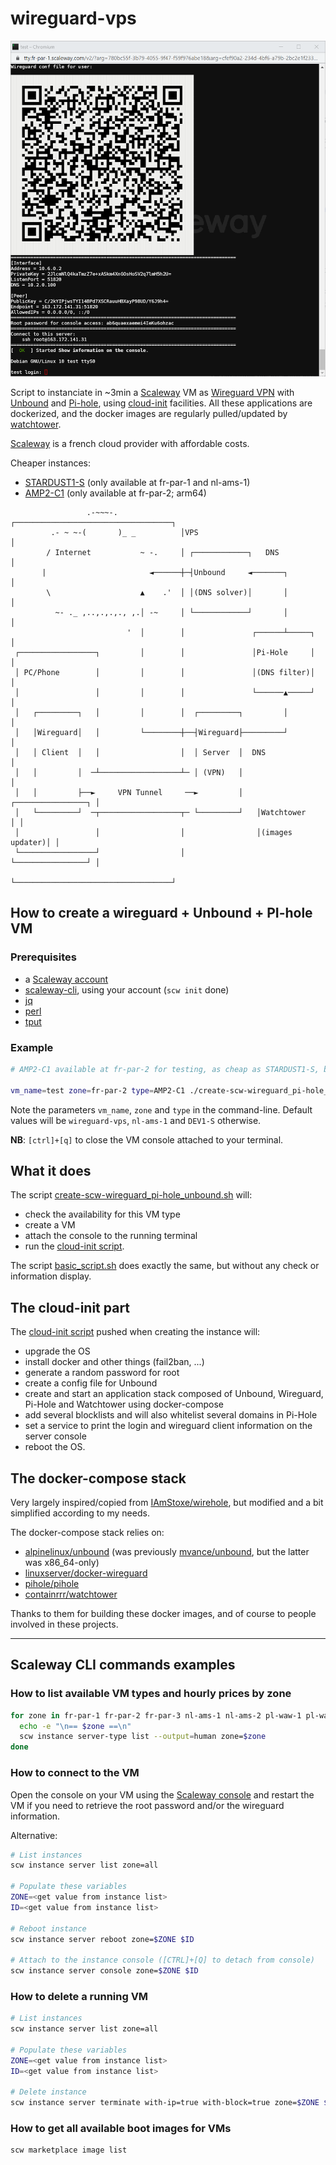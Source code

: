# wireguard-vps

![screenshot](./assets/scw-wireguard.png)

Script to instanciate in ~3min a [Scaleway](https://www.scaleway.com/) VM as [Wireguard VPN](https://www.wireguard.com/) with [Unbound](https://nlnetlabs.nl/projects/unbound/about/) and [Pi-hole](https://github.com/pi-hole), using [cloud-init](https://cloudinit.readthedocs.io/en/latest/) facilities.
All these applications are dockerized, and the docker images are regularly pulled/updated by [watchtower](https://github.com/containrrr/watchtower).

[Scaleway](https://www.scaleway.com/) is a french cloud provider with affordable costs.

Cheaper instances:
- [STARDUST1-S](https://www.scaleway.com/en/stardust-instances/) (only available at fr-par-1 and nl-ams-1)
- [AMP2-C1](https://www.scaleway.com/en/amp2-instances/) (only available at fr-par-2; arm64)

```
                 .-~~~-.              ┌───────────────────────────────────┐
         .- ~ ~-(       )_ _          │VPS                                │
        / Internet           ~ -.     │ ┌────────────┐   DNS              │
       |                       ◄──────┼─┤Unbound     ◄───────┐            │
        \                    ▲    .'  │ │(DNS solver)│       │            │
          ~- ._ ,..,.,.,., ,.│ -~     │ └────────────┘       │            │
                          '  │        │               ┌──────┴─────┐      │
 ┌─────────────────┐         │        │               │Pi-Hole     │      │
 │ PC/Phone        │         │        │               │(DNS filter)│      │
 │                 │         │        │               └──────▲─────┘      │
 │   ┌─────────┐   │         │        │  ┌─────────┐         │            │
 │   │Wireguard│   │         └────────┼──┤Wireguard├─────────┘            │
 │   │ Client  │   │                  │  │ Server  │  DNS                 │
 │   │         │  ─┴──────────────────┴─ │ (VPN)   │                      │
 │   │         ├──►     VPN Tunnel     ──►         │   ┌────────────────┐ │
 │   └─────────┘  ─┬──────────────────┬─ └─────────┘   │Watchtower      │ │
 │                 │                  │                │(images updater)│ │
 └─────────────────┘                  │                └────────────────┘ │
                                      └───────────────────────────────────┘
```

## How to create a wireguard + Unbound + PI-hole VM

### Prerequisites
- a [Scaleway account](https://console.scaleway.com/register)
- [scaleway-cli](https://github.com/scaleway/scaleway-cli), using your account (`scw init` done)
- [jq](https://github.com/jqlang/jq)
- [perl](https://www.perl.org/get.html)
- [tput](https://manned.org/tput.1)

### Example

```bash
# AMP2-C1 available at fr-par-2 for testing, as cheap as STARDUST1-S, but arm64 instead of x86_64

vm_name=test zone=fr-par-2 type=AMP2-C1 ./create-scw-wireguard_pi-hole_unbound.sh

```

Note the parameters `vm_name`, `zone` and `type` in the command-line.
Default values will be `wireguard-vps`, `nl-ams-1` and `DEV1-S` otherwise.


__NB__: `[ctrl]+[q]` to close the VM console attached to your terminal.


## What it does

The script [create-scw-wireguard_pi-hole_unbound.sh](./create-scw-wireguard_pi-hole_unbound.sh) will:
- check the availability for this VM type
- create a VM
- attach the console to the running terminal
- run the [cloud-init script](./cloud-init/wireguard_pi-hole_unbound.sh).

The script [basic_script.sh](./basic_script.sh) does exactly the same, but without any check or information display.


## The cloud-init part

The [cloud-init script](./cloud-init/wireguard_pi-hole_unbound.sh) pushed when creating the instance will:
- upgrade the OS
- install docker and other things (fail2ban, ...)
- generate a random password for root
- create a config file for Unbound
- create and start an application stack composed of Unbound, Wireguard, Pi-Hole and Watchtower using docker-compose
- add several blocklists and will also whitelist several domains in Pi-Hole
- set a service to print the login and wireguard client information on the server console
- reboot the OS.


## The docker-compose stack

Very largely inspired/copied from [IAmStoxe/wirehole](https://github.com/IAmStoxe/wirehole), but modified and a bit simplified according to my needs.

The docker-compose stack relies on:
- [alpinelinux/unbound](https://hub.docker.com/r/alpinelinux/unbound) (was previously [mvance/unbound](https://github.com/MatthewVance/unbound-docker), but the latter was x86_64-only)
- [linuxserver/docker-wireguard](https://github.com/linuxserver/docker-wireguard)
- [pihole/pihole](https://github.com/pi-hole/pi-hole)
- [containrrr/watchtower](https://github.com/containrrr/watchtower)

Thanks to them for building these docker images, and of course to people involved in these projects.

---

## Scaleway CLI commands examples

### How to list available VM types and hourly prices by zone

```bash
for zone in fr-par-1 fr-par-2 fr-par-3 nl-ams-1 nl-ams-2 pl-waw-1 pl-waw-2; do
  echo -e "\n== $zone ==\n"
  scw instance server-type list --output=human zone=$zone
done
```


### How to connect to the VM

Open the console on your VM using the [Scaleway console](https://console.scaleway.com/) and restart the VM if you need to retrieve the root password and/or the wireguard information.

Alternative:
```bash
# List instances
scw instance server list zone=all

# Populate these variables
ZONE=<get value from instance list>
ID=<get value from instance list>

# Reboot instance
scw instance server reboot zone=$ZONE $ID

# Attach to the instance console ([CTRL]+[Q] to detach from console)
scw instance server console zone=$ZONE $ID
```


### How to delete a running VM

```bash
# List instances
scw instance server list zone=all

# Populate these variables
ZONE=<get value from instance list>
ID=<get value from instance list>

# Delete instance
scw instance server terminate with-ip=true with-block=true zone=$ZONE $ID
```

### How to get all available boot images for VMs

```bash
scw marketplace image list
```
